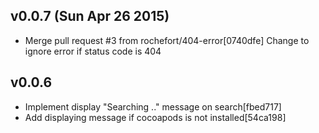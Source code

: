 ## v0.0.7 (Sun Apr 26 2015)
* Merge pull request #3 from rochefort/404-error[0740dfe]
Change to ignore error if status code is 404

## v0.0.6

* Implement display "Searching .." message on search[fbed717]
* Add displaying message if cocoapods is not installed[54ca198]

